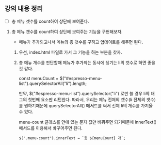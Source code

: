 ## 강의 내용 정리

- [ ] 총 메뉴 갯수를 count하여 상단에 보여준다.

1.  총 메뉴 갯수를 count하여 상단에 보여주는 기능을 구현해보자.

    - 메뉴가 추가되고나서 메뉴의 총 갯수를 구하고 업데이트를 해주면 된다.

    1.  우선, index.html 파일로 가서 그 기능을 하는 부분을 찾자.
    2.  총 메뉴 개수를 판단할때 메뉴가 추가되는 동시에 생기는 li의 갯수로 하면 좋을 것 같다.

        const menuCount = $("#espresso-menu-list").querySelectorAll("li").length;

        만약, $("#espresso-menu-list").querySelector("li") 로만 쓸 경우
        li의 태그의 첫번째 요소만 리턴한다.
        따라서, 우리는 메뉴 전체의 갯수(li 전체의 갯수)를 원하기때문에
        querySelectorAll() 메서드를 써서 전체 li의 개수를 가져올 수 있다.

        menu-count 클래스를 안에 있는 문자 값만 바꿔주면 되기때문에
        innerText() 메서드를 이용해서 바꾸어주면 된다.

            $(".menu-count").innerText = `총 ${menuCount} 개`;
